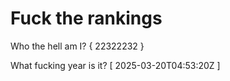 # Fuck the rankings

Who the hell am I?
{ 22322232 }

What fucking year is it?
[ 2025-03-20T04:53:20Z ]
